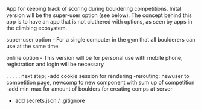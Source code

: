 App for keeping track of scoring during bouldering competitions. Inital version will be the super-user option (see below). The concept behind this app is to have an app that is not cluthered with options, as seen by apps in the climbing ecosystem.

super-user option - For a single computer in the gym that all boulderers can use at the same time.

online option - This version will be for personal use with mobile phone, registration and login will be necessary

.
.
.
.
.
next step;
-add cookie session for rendering 
-rerouting: newuser to competition page, newcomp to new component with sum up of competition
-add min-max for amount of boulders for creating comps at server
- add secrets.json / .gitignore


